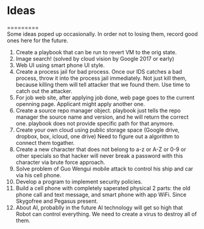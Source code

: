 # Ideas
=========<br>
Some ideas poped up occasionally. In order not to losing them, record good ones here for the future.

1. Create a playbook that can be run to revert VM to the orig state.
2. Image search! (solved by cloud vision by Google 2017 or early)
3. Web UI using smart phone UI style.
4. Create a process jail for bad process. Once our IDS catches a bad process, throw it into the process jail immediately.
   Not just kill them, because killing them will tell attacker that we found them. Use time to catch out the attacker.
5. For job web site, after applying job done, web page goes to the current openning page. Applicant might apply another one.
6. Create a source repo manager object. playbook just tells the repo manager the source name and version,
   and he will return the correct one. playbook does not provide specific path for that anymore.
7. Create your own cloud using public storage space (Google drive, dropbox, box, icloud, one drive)
   Need to figure out a algorithm to connect them togather.
8. Create a new character that does not belong to a-z or A-Z or 0-9 or other specials so that hacker will never break a password with this character via brute force approach.
9. Solve problem of Guo Wengui mobile attack to control his ship and car via his cell phone.
10. Develop a program to implement security policies.
11. Build a cell phone with completely saperated physical 2 parts: the old phone call and text message, and smart phone with app WiFi. Since Skygofree and Pegasus present.
12. About AI, probablly in the future AI technology will get so high that Robot can control everything. We need to create a virus to destroy all of them.